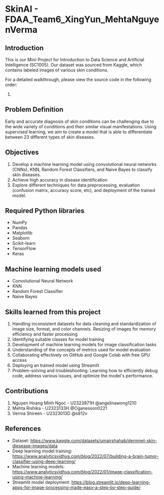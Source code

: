# SkinAI - FDAA_Team6_XingYun_MehtaNguyenVerma

## Introduction

This is our Mini-Project for Introduction to Data Science and Artificial Intelligence (SC1005). Our dataset was sourced from Kaggle, which contains labeled images of various skin conditions.

For a detailed walkthrough, please view the source code in the following order:

1.

## Problem Definition

Early and accurate diagnosis of skin conditions can be challenging due to the wide variety of conditions and their similar visual manifestations. Using supervised learning, we aim to create a model that is able to differentiate between 23 different types of skin diseases.

## Objectives

1. Develop a machine learning model using convolutional neural networks (CNNs), KNN, Random Forest Classifiers, and Naive Bayes to classify skin diseases.
2. Achieve high accuracy in disease identification
3. Explore different techniques for data preprocessing, evaluation (confusion matrix, accuracy score, etc), and deployment of the trained model.

## Required Python libraries

- NumPy
- Pandas
- Matplotlib
- Seaborn
- Scikit-learn
- TensorFlow
- Keras

## Machine learning models used

- Convolutional Neural Network
- KNN
- Random Forest Classifier
- Naive Bayes

## Skills learned from this project

1. Handling inconsistent datasets for data cleaning and standardization of image size, format, and color channels. Resizing of images for memory efficiency and faster processing
2. Identifying suitable classes for model training
3. Development of machine learning models for image classification tasks
4. Understanding of the concepts of metrics used for model evaluation
5. Collaborating effectively on GitHub and Google Colab with free GPU access
6. Deploying an trained model using Streamlit
7. Problem-solving and troubleshooting: Learning how to efficiently debug code, address various issues, and optimize the model's performance.

## Contributions

1. Nguyen Hoang Minh Ngoc - U2323871H @angelinawong1210
2. Mehta Rishika - U2323133H @Oganesson0221
3. Verma Shireen - U2323013D @s812v

## References

- Dataset: https://www.kaggle.com/datasets/umairshahab/dermnet-skin-diesease-images/data
- Deep learning model training: https://www.analyticsvidhya.com/blog/2022/07/building-a-brain-tumor-classifier-using-deep-learning/
- Machine learning models: https://www.analyticsvidhya.com/blog/2022/01/image-classification-using-machine-learning/
- Streamlit model deployment: https://blog.streamlit.io/deep-learning-apps-for-image-processing-made-easy-a-step-by-step-guide/
